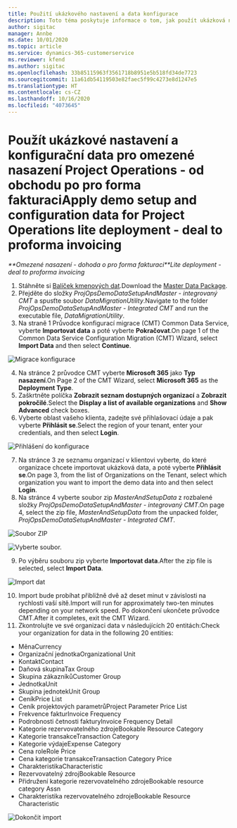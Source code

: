```yaml
---
title: Použití ukázkového nastavení a data konfigurace
description: Toto téma poskytuje informace o tom, jak použít ukázková nastavení a konfigurační data pro Project Operations.
author: sigitac
manager: Annbe
ms.date: 10/01/2020
ms.topic: article
ms.service: dynamics-365-customerservice
ms.reviewer: kfend
ms.author: sigitac
ms.openlocfilehash: 33b85115963f3561718b8951e5b518fd34de7723
ms.sourcegitcommit: 11a61db54119503e82faec5f99c4273e8d1247e5
ms.translationtype: HT
ms.contentlocale: cs-CZ
ms.lasthandoff: 10/16/2020
ms.locfileid: "4073645"
---
```

# <a name="apply-demo-setup-and-configuration-data-for-project-operations-lite-deployment---deal-to-proforma-invoicing"></a><span data-ttu-id="54221-103">Použít ukázkové nastavení a konfigurační data pro omezené nasazení Project Operations - od obchodu po pro forma fakturaci</span><span class="sxs-lookup"><span data-stu-id="54221-103">Apply demo setup and configuration data for Project Operations lite deployment - deal to proforma invoicing</span></span>

<span data-ttu-id="54221-104">_\*\*Omezené nasazení - dohoda o pro forma fakturaci_</span><span class="sxs-lookup"><span data-stu-id="54221-104">_\*\*Lite deployment - deal to proforma invoicing_</span></span>

1. <span data-ttu-id="54221-105">Stáhněte si [Balíček kmenových dat](https://download.microsoft.com/download/3/4/1/341bf279-a64f-4baa-af31-ce624859b518/ProjOpsSampleSetupData%20-%20CE%20only%20CMT.zip).</span><span class="sxs-lookup"><span data-stu-id="54221-105">Download the [Master Data Package](https://download.microsoft.com/download/3/4/1/341bf279-a64f-4baa-af31-ce624859b518/ProjOpsSampleSetupData%20-%20CE%20only%20CMT.zip).</span></span> 
2. <span data-ttu-id="54221-106">Přejděte do složky *ProjOpsDemoDataSetupAndMaster - integrovaný CMT* a spusťte soubor *DataMigrationUtility*.</span><span class="sxs-lookup"><span data-stu-id="54221-106">Navigate to the folder *ProjOpsDemoDataSetupAndMaster - Integrated CMT* and run the executable file, *DataMigrationUtility*.</span></span>
3. <span data-ttu-id="54221-107">Na straně 1 Průvodce konfigurací migrace (CMT) Common Data Service, vyberte **Importovat data** a poté vyberte **Pokračovat**.</span><span class="sxs-lookup"><span data-stu-id="54221-107">On page 1 of the Common Data Service Configuration Migration (CMT) Wizard, select **Import Data** and then select **Continue**.</span></span>

![Migrace konfigurace](./media/1ConfigurationMigration.png)

4. <span data-ttu-id="54221-109">Na stránce 2 průvodce CMT vyberte **Microsoft 365** jako **Typ nasazení**.</span><span class="sxs-lookup"><span data-stu-id="54221-109">On Page 2 of the CMT Wizard, select **Microsoft 365** as the **Deployment Type**.</span></span>
5. <span data-ttu-id="54221-110">Zaškrtněte políčka **Zobrazit seznam dostupných organizací** a **Zobrazit pokročilé**.</span><span class="sxs-lookup"><span data-stu-id="54221-110">Select the **Display a list of available organizations** and **Show Advanced** check boxes.</span></span>
6. <span data-ttu-id="54221-111">Vyberte oblast vašeho klienta, zadejte své přihlašovací údaje a pak vyberte **Přihlásit se**.</span><span class="sxs-lookup"><span data-stu-id="54221-111">Select the region of your tenant, enter your credentials, and then select **Login**.</span></span>

![Přihlášení do konfigurace](./media/2ConfigurationSignin.png)

7. <span data-ttu-id="54221-113">Na stránce 3 ze seznamu organizací v klientovi vyberte, do které organizace chcete importovat ukázková data, a poté vyberte **Přihlásit se**.</span><span class="sxs-lookup"><span data-stu-id="54221-113">On page 3, from the list of Organizations on the Tenant, select which organization you want to import the demo data into and then select **Login**.</span></span>
8. <span data-ttu-id="54221-114">Na stránce 4 vyberte soubor zip *MasterAndSetupData* z rozbalené složky *ProjOpsDemoDataSetupAndMaster - integrovaný CMT*.</span><span class="sxs-lookup"><span data-stu-id="54221-114">On page 4, select the zip file, *MasterAndSetupData* from the unpacked folder, *ProjOpsDemoDataSetupAndMaster - Integrated CMT*.</span></span>

![Soubor ZIP](./media/3ZipFile.png)

![Vyberte soubor.](./media/4SelectAFile.png)

9. <span data-ttu-id="54221-117">Po výběru souboru zip vyberte **Importovat data**.</span><span class="sxs-lookup"><span data-stu-id="54221-117">After the zip file is selected, select **Import Data**.</span></span>

![Import dat](./media/5ImportData.png)

10. <span data-ttu-id="54221-119">Import bude probíhat přibližně dvě až deset minut v závislosti na rychlosti vaší sítě.</span><span class="sxs-lookup"><span data-stu-id="54221-119">Import will run for approximately two-ten minutes depending on your network speed.</span></span> <span data-ttu-id="54221-120">Po dokončení ukončete průvodce CMT.</span><span class="sxs-lookup"><span data-stu-id="54221-120">After it completes, exit the CMT Wizard.</span></span> 
11. <span data-ttu-id="54221-121">Zkontrolujte ve své organizaci data v následujících 20 entitách:</span><span class="sxs-lookup"><span data-stu-id="54221-121">Check your organization for data in the following 20 entities:</span></span>

- <span data-ttu-id="54221-122">Měna</span><span class="sxs-lookup"><span data-stu-id="54221-122">Currency</span></span>
- <span data-ttu-id="54221-123">Organizační jednotka</span><span class="sxs-lookup"><span data-stu-id="54221-123">Organizational Unit</span></span>
- <span data-ttu-id="54221-124">Kontakt</span><span class="sxs-lookup"><span data-stu-id="54221-124">Contact</span></span>
- <span data-ttu-id="54221-125">Daňová skupina</span><span class="sxs-lookup"><span data-stu-id="54221-125">Tax Group</span></span>
- <span data-ttu-id="54221-126">Skupina zákazníků</span><span class="sxs-lookup"><span data-stu-id="54221-126">Customer Group</span></span>
- <span data-ttu-id="54221-127">Jednotka</span><span class="sxs-lookup"><span data-stu-id="54221-127">Unit</span></span>
- <span data-ttu-id="54221-128">Skupina jednotek</span><span class="sxs-lookup"><span data-stu-id="54221-128">Unit Group</span></span>
- <span data-ttu-id="54221-129">Ceník</span><span class="sxs-lookup"><span data-stu-id="54221-129">Price List</span></span>
- <span data-ttu-id="54221-130">Ceník projektových parametrů</span><span class="sxs-lookup"><span data-stu-id="54221-130">Project Parameter Price List</span></span>
- <span data-ttu-id="54221-131">Frekvence faktur</span><span class="sxs-lookup"><span data-stu-id="54221-131">Invoice Frequency</span></span>
- <span data-ttu-id="54221-132">Podrobnosti četnosti faktury</span><span class="sxs-lookup"><span data-stu-id="54221-132">Invoice Frequency Detail</span></span>
- <span data-ttu-id="54221-133">Kategorie rezervovatelného zdroje</span><span class="sxs-lookup"><span data-stu-id="54221-133">Bookable Resource Category</span></span>
- <span data-ttu-id="54221-134">Kategorie transakce</span><span class="sxs-lookup"><span data-stu-id="54221-134">Transaction Category</span></span>
- <span data-ttu-id="54221-135">Kategorie výdaje</span><span class="sxs-lookup"><span data-stu-id="54221-135">Expense Category</span></span>
- <span data-ttu-id="54221-136">Cena role</span><span class="sxs-lookup"><span data-stu-id="54221-136">Role Price</span></span>
- <span data-ttu-id="54221-137">Cena kategorie transakce</span><span class="sxs-lookup"><span data-stu-id="54221-137">Transaction Category Price</span></span>
- <span data-ttu-id="54221-138">Charakteristika</span><span class="sxs-lookup"><span data-stu-id="54221-138">Characteristic</span></span>
- <span data-ttu-id="54221-139">Rezervovatelný zdroj</span><span class="sxs-lookup"><span data-stu-id="54221-139">Bookable Resource</span></span>
- <span data-ttu-id="54221-140">Přidružení kategorie rezervovatelného zdroje</span><span class="sxs-lookup"><span data-stu-id="54221-140">Bookable resource category Assn</span></span>
- <span data-ttu-id="54221-141">Charakteristika rezervovatelného zdroje</span><span class="sxs-lookup"><span data-stu-id="54221-141">Bookable Resource Characteristic</span></span>

![Dokončit import](./media/6CompleteImport.png)
